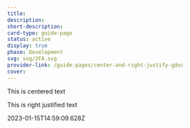 ```yaml
---
title: 
description: 
short-description: 
card-type: guide-page
status: active
display: true
phase: Development
svg: svg/2FA.svg
provider-link: /guide-pages/center-and-right-justify-gdoc
cover: 
---
```

<div class="content-section">
<div class="section-container" markdown="1">
<div class="center" markdown="1">


This is centered text

</div>


This is right justified text
</div>
</div> 2023-01-15T14:59:09.628Z